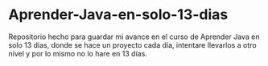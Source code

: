 # Aprender-Java-en-solo-13-dias
Repositorio hecho para guardar mi avance en el curso de Aprender Java en solo 13 dias, donde se hace un proyecto cada dia, intentare llevarlos a otro nivel y por lo mismo no lo hare en 13 días.
